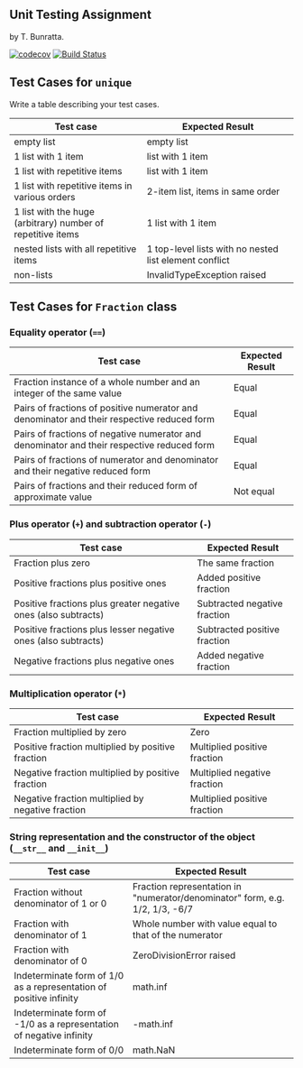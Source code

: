 ## Unit Testing Assignment

by T. Bunratta.

[![codecov](https://codecov.io/gh/th-bunratta/unittesting-th-bunratta/branch/master/graph/badge.svg)](https://codecov.io/gh/th-bunratta/unittesting-th-bunratta)
[![Build Status](https://travis-ci.com/th-bunratta/unittesting-th-bunratta.svg?branch=master)](https://travis-ci.com/th-bunratta)

## Test Cases for ```unique```

Write a table describing your test cases.

| Test case              |  Expected Result    |
|------------------------|---------------------|
| empty list             |  empty list         |
| 1 list with 1 item               |  list with 1 item   |
| 1 list with repetitive items   |  list with 1 item   |
| 1 list with repetitive items in various orders | 2-item list, items in same order  |
| 1 list with the huge (arbitrary) number of repetitive items | 1 list with 1 item |
| nested lists with all repetitive items | 1 top-level lists with no nested list element conflict |
| non-lists  | InvalidTypeException raised |


## Test Cases for ```Fraction``` class

### Equality operator (```==```)
| Test case              |  Expected Result    |
|------------------------|---------------------|
|Fraction instance of a whole number and an integer of the same value|Equal|
|Pairs of fractions of positive numerator and denominator and their respective reduced form |Equal|
|Pairs of fractions of negative numerator and denominator and their respective reduced form |Equal|
|Pairs of fractions of numerator and denominator and their negative reduced form |Equal|
|Pairs of fractions and their reduced form of approximate value |Not equal|
### Plus operator (```+```) and subtraction operator (```-```)
| Test case              |  Expected Result    |
|------------------------|--------------------|
|Fraction plus zero| The same fraction|
|Positive fractions plus positive ones|Added positive fraction|
|Positive fractions plus greater negative ones (also subtracts)|Subtracted negative fraction|
|Positive fractions plus lesser negative ones (also subtracts)|Subtracted positive fraction|
|Negative fractions plus negative ones|Added negative fraction|

### Multiplication operator (```*```)
| Test case              |  Expected Result    |
|------------------------|---------------------|
|Fraction multiplied by zero|Zero|
|Positive fraction multiplied by positive fraction|Multiplied positive fraction|
|Negative fraction multiplied by positive fraction|Multiplied negative fraction|
|Negative fraction multiplied by negative fraction|Multiplied positive fraction|
### String representation and the constructor of the object (```__str__``` and ```__init__```)
| Test case              |  Expected Result    |
|------------------------|---------------------|
|Fraction without denominator of 1 or 0|Fraction representation in "numerator/denominator" form, e.g. 1/2, 1/3, -6/7|
|Fraction with denominator of 1|Whole number with value equal to that of the numerator|
|Fraction with denominator of 0|ZeroDivisionError raised|
|Indeterminate form of 1/0 as a representation of positive infinity|math.inf|
|Indeterminate form of -1/0 as a representation of negative infinity|-math.inf|
|Indeterminate form of 0/0|math.NaN|